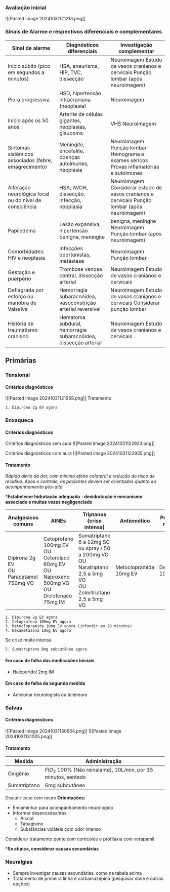 ### Avaliação inicial
![[Pasted image 20241031121213.png]]

### Sinais de Alarme e respectivos diferenciais e complementares
| Sinal de alarme                                        | Diagnósticos diferenciais                                       | Investigação complementar                                                                     |
| ------------------------------------------------------ | --------------------------------------------------------------- | --------------------------------------------------------------------------------------------- |
| Início súbito (pico em segundos a minutos)             | HSA, aneurisma, HIP, TVC, dissecção                             | Neuroimagem Estudo de vasos cranianos e cervicais Punção lombar (após neuroimagem)            |
| Piora progressiva                                      | HSD, hipertensão intracraniana (neoplasia)                      | Neuroimagem                                                                                   |
| Início após os 50 anos                                 | Arterite de células gigantes, neoplasias, glaucoma              | VHS Neuroimagem                                                                               |
| Sintomas sistêmicos associados (febre, emagrecimento)  | Meningite, encefalite, doenças autoimunes, neoplasia            | Neuroimagem Punção lombar Hemograma e exames séricos Provas inflamatórias e autoimunes        |
| Alteração neurológica focal ou do nível de consciência | HSA, AVCH, dissecção, infecção, neoplasia                       | Neuroimagem Considerar estudo de vasos cranianos e cervicais Punção lombar (após neuroimagem) |
| Papiledema                                             | Lesão expansiva, hipertensão benigna, meningite                 | benigna, meningite Neuroimagem Punção lombar (após neuroimagem)                               |
| Comorbidades: HIV e neoplasia                          | Infecções oportunistas, metástase                               | Neuroimagem Punção lombar                                                                     |
| Gestação e puerpério                                   | Trombose venosa central, dissecção arterial                     | Neuroimagem Estudo de vasos cranianos e cervicais                                             |
| Deflagrada por esforço ou manobra de Valsalva          | Hemorragia subaracnóidea, vasoconstrição arterial reversível    | Neuroimagem Estudo de vasos cranianos e cervicais Considerar punção lombar                    |
| História de traumatismo craniano                       | Hematoma subdural, hemorragia subaracnóidea, dissecção arterial | Neuroimagem Estudo de vasos cranianos e cervicais                                             |
## Primárias
### Tensional
#### Critérios diagnósticos
![[Pasted image 20241031121959.png]]
Tratamento

```
1. Dipirona 2g EV agora
```


### Enxaqueca

#### Critérios diagnósticos
Critérios diagnósticos sem aura
![[Pasted image 20241031122923.png]]

Critérios diagnósticos com aura
![[Pasted image 20241031122935.png]]

#### Tratamento
*Rápido alívio da dor, com mínimo efeito colateral e redução do risco de recidiva. Após o controle, os pacientes devem ser orientados quanto ao acompanhamento pós-alta.*

\***Estabelecer hidratação adequada - desidratação é mecanismo associado e muitas vezes negligenciado**

| Analgésicos comuns                           | AINEs                                                                                                     | Triptanos<br>(crise intensa)                                                                                                 | Antiemético            | Prevenção de recorrência |
| -------------------------------------------- | --------------------------------------------------------------------------------------------------------- | ---------------------------------------------------------------------------------------------------------------------------- | ---------------------- | ------------------------ |
| Dipirona 2g EV<br>OU<br>Paracetamol 750mg VO | Cetoprofeno 100mg EV<br>OU<br>Cetorolaco 60mg EV<br>OU<br>Naproxeno 500mg VO<br>OU<br>Diclofenaco 75mg IM | Sumatriptano <br>6 a 12mg SC ou spray / 50 a 200mg VO<br>OU<br>Naratriptano 2,5 a 5mg VO<br>OU<br>Zolmitriptano 2,5 a 5mg VO | Metoclopramida 10mg EV | Dexametasona 10 mg EV    |
```
1. Dipirona 2g EV agora
2. Cetoprofeno 100mg EV agora
3. Metoclopramida 10mg EV agora (infundir em 20 minutos)
4. Dexametasona 10mg EV agora
```
Se crise muito intensa
```
5. Sumatriptano 6mg subcutâneo agora
```

#### Em caso de falha das medicações iniciais
- Haloperidol 2mg IM

#### Em caso de falha da segunda medida
- Adicionar neurologista ou teleneuro

### Salvas
#### Critérios diagnósticos
![[Pasted image 20241031130954.png]]
![[Pasted image 20241031131005.png]]

#### Tratamento

| Medida       | Administração                                                   |
| ------------ | --------------------------------------------------------------- |
| Oxigênio     | $FIO_2$ 100% (Não reinalante), 10L/min, por 15 minutos, sentado |
| Sumatriptano | 6mg subcutâneo                                                  |
Discutir caso com neuro
**Orientações:**
- Encaminhar para acompanhamento neurológico
- Informar desencadeantes
	- Álcool
	- Tabagismo
	- Substâncias voláteis com odor intenso

Considerar tratamento ponte com corticoide e profilaxia com verapamil

\***Se atípica, considerar causas secundárias**

### Neuralgias
- Sempre investigar causas secundárias, como na tabela acima
- Tratamento de primeira linha é carbamazepina (pesquisar dose e outras opções)

